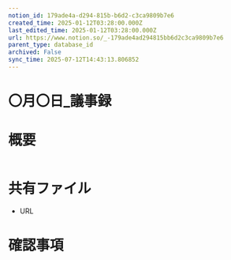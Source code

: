 ```yaml
---
notion_id: 179ade4a-d294-815b-b6d2-c3ca9809b7e6
created_time: 2025-01-12T03:28:00.000Z
last_edited_time: 2025-01-12T03:28:00.000Z
url: https://www.notion.so/_-179ade4ad294815bb6d2c3ca9809b7e6
parent_type: database_id
archived: False
sync_time: 2025-07-12T14:43:13.806852
---
```


# 〇月〇日_議事録

# 概要
```plain text

```
# 共有ファイル
- URL
# 確認事項